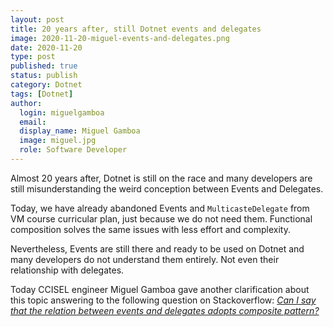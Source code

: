 ```yaml
---
layout: post
title: 20 years after, still Dotnet events and delegates
image: 2020-11-20-miguel-events-and-delegates.png
date: 2020-11-20
type: post
published: true
status: publish
category: Dotnet
tags: [Dotnet]
author:
  login: miguelgamboa
  email: 
  display_name: Miguel Gamboa
  image: miguel.jpg
  role: Software Developer
---
```


Almost 20 years after, Dotnet is still on the race and many developers are still
misunderstanding the weird conception between Events and Delegates. 

Today, we have already abandoned Events and `MulticasteDelegate` from VM course
curricular plan, just because we do not need them.
Functional composition solves the same issues with less effort and complexity. 

Nevertheless, Events are still there and ready to be used on Dotnet and many
developers do not understand them entirely. 
Not even their relationship with delegates.  

Today CCISEL engineer Miguel Gamboa gave another clarification about this topic
answering to the following question on Stackoverflow:
[_Can I say that the relation between events and delegates adopts composite pattern?_](https://stackoverflow.com/q/64906053/1140754)